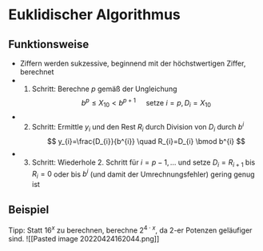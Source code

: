 # Euklidischer Algorithmus

## Funktionsweise

- Ziffern werden sukzessive, beginnend mit der höchstwertigen Ziffer, berechnet
- 1. Schritt: Berechne $p$ gemäß der Ungleichung
     $$
     b^{p} \leq X_{10}<b^{p+1} \quad \text { setze } i=p, D_{i}=X_{10}
     $$
- 2. Schritt: Ermittle $y_{i}$ und den Rest $R_{i}$ durch Division von $D_{i}$ durch $b^{i}$
     $$
     y_{i}=\frac{D_{i}}{b^{i}} \quad R_{i}=D_{i} \bmod b^{i}
     $$
- 3. Schritt: Wiederhole 2. Schritt für $i=p-1, \ldots$ und setze $D_{i}=R_{i+1}$ bis $R_{i}=0$ oder bis $b^{i}$ (und damit der Umrechnungsfehler) gering genug ist

## Beispiel

Tipp: Statt $16^x$ zu berechnen, berechne $2^{4 \cdot x}$, da $2$-er Potenzen geläufiger sind.
![[Pasted image 20220424162044.png]]
